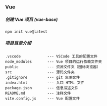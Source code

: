 ### Vue

##### 创建 Vue 项目 (vue-base)

```
npm init vue@latest
```

##### 项目目录介绍

```
.vscode            --- VSCode 工具的配置文件
node_modules       --- Vue 项目的运行依赖文件夹
public             --- 资源文件夹（图标浏览器）
src                --- 源码文件夹
.gitignore         --- git 忽略文件
index.html         --- 入口 HTML 文件
package.json       --- 信息描述文件
README.md          --- 注释文件
vite.config.js     --- Vue 配置文件
```
